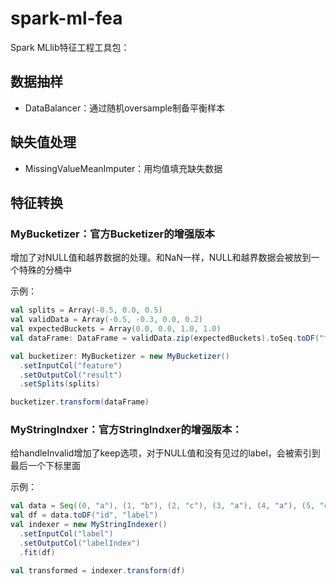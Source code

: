 # spark-ml-fea
Spark MLlib特征工程工具包：

## 数据抽样

- DataBalancer：通过随机oversample制备平衡样本

## 缺失值处理

- MissingValueMeanImputer：用均值填充缺失数据

## 特征转换

### MyBucketizer：官方Bucketizer的增强版本

增加了对NULL值和越界数据的处理。和NaN一样，NULL和越界数据会被放到一个特殊的分桶中

示例： 
```scala
val splits = Array(-0.5, 0.0, 0.5)
val validData = Array(-0.5, -0.3, 0.0, 0.2)
val expectedBuckets = Array(0.0, 0.0, 1.0, 1.0)
val dataFrame: DataFrame = validData.zip(expectedBuckets).toSeq.toDF("feature", "expected")

val bucketizer: MyBucketizer = new MyBucketizer()
  .setInputCol("feature")
  .setOutputCol("result")
  .setSplits(splits)

bucketizer.transform(dataFrame)
```
### MyStringIndxer：官方StringIndxer的增强版本：

给handleInvalid增加了keep选项，对于NULL值和没有见过的label，会被索引到最后一个下标里面

示例：
```scala
val data = Seq((0, "a"), (1, "b"), (2, "c"), (3, "a"), (4, "a"), (5, "c"))
val df = data.toDF("id", "label")
val indexer = new MyStringIndexer()
  .setInputCol("label")
  .setOutputCol("labelIndex")
  .fit(df)

val transformed = indexer.transform(df)
```
